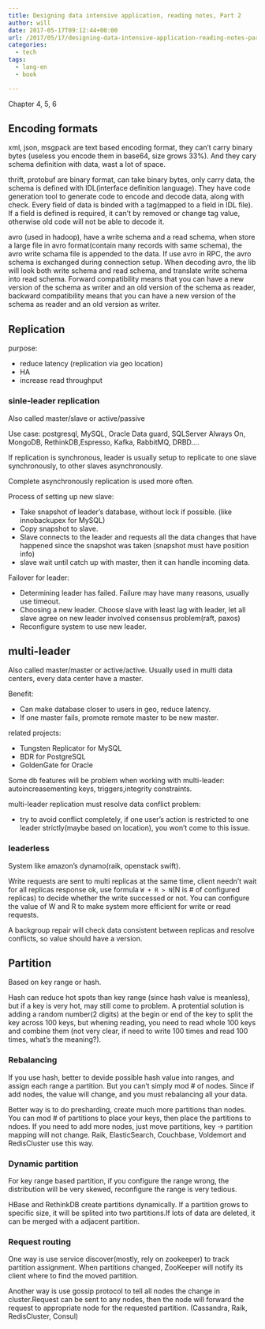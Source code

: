 ```yaml
---
title: Designing data intensive application, reading notes, Part 2
author: will
date: 2017-05-17T09:12:44+00:00
url: /2017/05/17/designing-data-intensive-application-reading-notes-part-2/
categories:
  - tech
tags:
  - lang-en
  - book

---
```

Chapter 4, 5, 6

## Encoding formats

xml, json, msgpack are text based encoding format, they can&#8217;t carry binary bytes (useless you encode them in base64, size grows 33%). And they cary schema definition with data, wast a lot of space.

thrift, protobuf are binary format, can take binary bytes, only carry data, the schema is defined with IDL(interface definition language). They have code generation tool to generate code to encode and decode data, along with check. Every field of data is binded with a tag(mapped to a field in IDL file). If a field is defined is required, it can&#8217;t by removed or change tag value, otherwise old code will not be able to decode it.

avro (used in hadoop), have a write schema and a read schema, when store a large file in avro format(contain many records with same schema), the avro write schama file is appended to the data. If use avro in RPC, the avro schema is exchanged during connection setup. When decoding avro, the lib will look both write schema and read schema, and translate write schema into read schema. Forward compatibility means that you can have a new version of the schema as writer and an old version of the schema as reader, backward compatibility means that you can have a new version of the schema as reader and an old version as writer.

## Replication

purpose:

  * reduce latency (replication via geo location)
  * HA
  * increase read throughput

### sinle-leader replication

Also called master/slave or active/passive

Use case: postgresql, MySQL, Oracle Data guard, SQLServer Always On, MongoDB, RethinkDB,Espresso, Kafka, RabbitMQ, DRBD&#8230;.

If replication is synchronous, leader is usually setup to replicate to one slave synchronously, to other slaves asynchronously.

Complete asynchronously replication is used more often.

Process of setting up new slave:

  * Take snapshot of leader&#8217;s database, without lock if possible. (like innobackupex for MySQL)
  * Copy snapshot to slave.
  * Slave connects to the leader and requests all the data changes that have happened since the snapshot was taken (snapshot must have position info)
  * slave wait until catch up with master, then it can handle incoming data. 

Failover for leader:

  * Determining leader has failed. Failure may have many reasons, usually use timeout.
  * Choosing a new leader. Choose slave with least lag with leader, let all slave agree on new leader involved consensus problem(raft, paxos)
  * Reconfigure system to use new leader.

## multi-leader

Also called master/master or active/active. Usually used in multi data centers, every data center have a master.

Benefit:

  * Can make database closer to users in geo, reduce latency.
  * If one master fails, promote remote master to be new master.

related projects:

  * Tungsten Replicator for MySQL 
  * BDR for PostgreSQL
  * GoldenGate for Oracle

Some db features will be problem when working with multi-leader: autoincreasementing keys, triggers,integrity constraints.

multi-leader replication must resolve data conflict problem:

  * try to avoid conflict completely, if one user&#8217;s action is restricted to one leader strictly(maybe based on location), you won&#8217;t come to this issue.

### leaderless

System like amazon&#8217;s dynamo(raik, openstack swift).

Write requests are sent to multi replicas at the same time, client needn&#8217;t wait for all replicas response ok, use formula `W + R > N`(N is # of configured replicas) to decide whether the write successed or not. You can configure the value of W and R to make system more efficient for write or read requests.

A backgroup repair will check data consistent between replicas and resolve conflicts, so value should have a version.

## Partition

Based on key range or hash.

Hash can reduce hot spots than key range (since hash value is meanless), but if a key is very hot, may still come to problem. A protential solution is adding a random number(2 digits) at the begin or end of the key to split the key across 100 keys, but whening reading, you need to read whole 100 keys and combine them (not very clear, if need to write 100 times and read 100 times, what&#8217;s the meaning?).

### Rebalancing

If you use hash, better to devide possible hash value into ranges, and assign each range a partition. But you can&#8217;t simply mod # of nodes. Since if add nodes, the value will change, and you must rebalancing all your data.

Better way is to do presharding, create much more partitions than nodes. You can mod # of partitions to place your keys, then place the partitions to ndoes. If you need to add more nodes, just move partitions, key -> partition mapping will not change. Raik, ElasticSearch, Couchbase, Voldemort and RedisCluster use this way.

### Dynamic partition

For key range based partition, if you configure the range wrong, the distribution will be very skewed, reconfigure the range is very tedious.

HBase and RethinkDB create partitions dynamically. If a partition grows to specific size, it will be splited into two partitions.If lots of data are deleted, it can be merged with a adjacent partition.

### Request routing

One way is use service discover(mostly, rely on zookeeper) to track partition assignment. When partitions changed, ZooKeeper will notify its client where to find the moved partition.

Another way is use gossip protocol to tell all nodes the change in cluster.Request can be sent to any nodes, then the node will forward the request to appropriate node for the requested partition. (Cassandra, Raik, RedisCluster, Consul)
